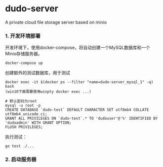 # dudo-server
A private cloud file storage server based on minio



### 1. 开发环境部署

开发环境下，使用docker-compose，将自动创建一个MySQL数据库和一个Minio存储服务器。

```shell
docker-compose up
```

创建额外的测试数据库，用于测试

```shell
docker exec -it $(docker ps --filter "name=dudo-server_mysql_1" -q) bash
(win10下面需要使用winpty docker exec ...)

# 默认密码为root
mysql -u root -p
CREATE DATABASE `dudo-test` DEFAULT CHARACTER SET utf8mb4 COLLATE utf8mb4_unicode_ci;
GRANT ALL PRIVILEGES ON `dudo-test`.* TO 'dudouser'@'%' IDENTIFIED BY 'dudoadmin' WITH GRANT OPTION;
FLUSH PRIVILEGES;
```

执行测试：
```shell
go test ./...
```

### 2. 启动服务器

